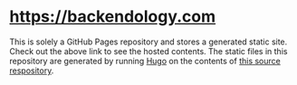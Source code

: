 # https://backendology.com

This is solely a GitHub Pages repository and stores a generated static site. Check out the above link to see the hosted contents. The static files in this repository are generated by running [Hugo](https://gohugo.io) on the contents of [this source respository](https://github.com/jaredririe/backendology).
